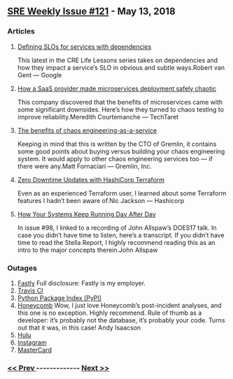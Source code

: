 ## [SRE Weekly Issue #121](https://sreweekly.com/sre-weekly-issue-121/) - May 13, 2018
### Articles

1. [Defining SLOs for services with dependencies](https://cloudplatform.googleblog.com/2018/05/Defining-SLOs-for-services-with-dependencies-CRE-life-lessons.html)

    This latest in the CRE Life Lessons series takes on dependencies and how they impact a service’s SLO in obvious and subtle ways.Robert van Gent — Google
1. [How a SaaS provider made microservices deployment safely chaotic](https://searchmicroservices.techtarget.com/feature/How-a-SaaS-provider-made-microservices-deployment-safely-chaotic)

    This company discovered that the benefits of microservices came with some significant downsides. Here’s how they turned to chaos testing to improve reliability.Meredith Courtemanche — TechTaret
1. [The benefits of chaos engineering-as-a-service](https://jaxenter.com/chaos-engineering-service-144113.html)

    Keeping in mind that this is written by the CTO of Gremlin, it contains some good points about buying versus building your chaos engineering system. It would apply to other chaos engineering services too — if there were any.Matt Fornaciari — Gremlin, Inc.
1. [Zero Downtime Updates with HashiCorp Terraform](https://www.hashicorp.com/blog/zero-downtime-updates-with-terraform)

    Even as an experienced Terraform user, I learned about some Terraform features I hadn’t been aware of.Nic Jackson — Hashicorp
1. [How Your Systems Keep Running Day After Day](https://itrevolution.com/john-allspaw-how-your-systems-keep-running-day-after-day/)

    In issue #98, I linked to a recording of John Allspaw’s DOES17 talk. In case you didn’t have time to listen, here’s a transcript. If you didn’t have time to read the Stella Report, I highly recommend reading this as an intro to the major concepts therein.John Allspaw
### Outages

1. [Fastly](https://status.fastly.com/incidents/68rr588xcqrr?utm_source=slack)
    Full disclosure: Fastly is my employer.
1. [Travis CI](https://www.traviscistatus.com/incidents/0ch1w22m3lwc)
1. [Python Package Index (PyPI)](https://status.python.org/incidents/zjxwp5lpyn8s)
1. [Honeycomb](https://honeycomb.io/blog/2018/05/rds-performance-degradation---postmortem/)
    Wow, I just love Honeycomb’s post-incident analyses, and this one is no exception. Highly recommend.
Rule of thumb as a developer: it’s probably not the database, it’s probably your code.
Turns out that it was, in this case!
Andy Isaacson
1. [Hulu](https://www.dailydot.com/debug/hulu-down-outage/)
1. [Instagram](https://nationalwire.com.ng/instagram-is-down-across-the-world/)
1. [MasterCard](http://www.kctv5.com/story/38162026/mastercard-outage-angers-customers-nationwide)

### [ << Prev ](sreweekly-120.md) ------------- [ Next >> ](sreweekly-122.md)